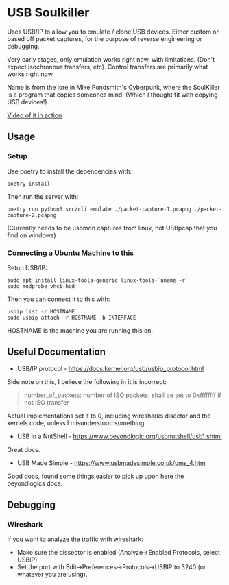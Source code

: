 # USB Soulkiller

Uses USB/IP to allow you to emulate / clone USB devices.
Either custom or based off packet captures, for the purpose of reverse
engineering or debugging.

Very early stages, only emulation works right now, with limitations.
(Don't expect isochronous transfers, etc).
Control transfers are primarily what works right now.

Name is from the lore in Mike Pondsmith's Cyberpunk, where the SoulKiller is a
program that copies someones mind. (Which I thought fit with copying USB
devices!)

[Video of it in action](https://www.youtube.com/watch?v=GsFO1ZnthBA)

## Usage

### Setup

Use poetry to install the dependencies with:
```
poetry install
```

Then run the server with:

```
poetry run python3 src/cli emulate ./packet-capture-1.pcapng ./packet-capture-2.pcapng
```

(Currently needs to be usbmon captures from linux, not USBpcap that you find on
windows)

### Connecting a Ubuntu Machine to this

Setup USB/IP:
```
sudo apt install linux-tools-generic linux-tools-`uname -r`
sudo modprobe vhci-hcd
```

Then you can connect it to this with:

```
usbip list -r HOSTNAME
sudo usbip attach -r HOSTNAME -b INTERFACE
```

HOSTNAME is the machine you are running this on.


## Useful Documentation

* USB/IP protocol - https://docs.kernel.org/usb/usbip_protocol.html

Side note on this, I believe the following in it is incorrect:

> number_of_packets: number of ISO packets; shall be set to 0xffffffff if not
> ISO transfer 

Actual implementations set it to 0, including wiresharks disector and the
kernels code, unless I misunderstood something.

* USB in a NutShell - https://www.beyondlogic.org/usbnutshell/usb1.shtml

Great docs.

* USB Made Simple - https://www.usbmadesimple.co.uk/ums_4.htm

Good docs, found some things easier to pick up upon here the beyondlogics docs.

## Debugging

### Wireshark

If you want to analyze the traffic with wireshark:

* Make sure the dissector is enabled (Analyze->Enabled Protocols, select USBIP)
* Set the port with Edit->Preferences->Protocols->USBIP to 3240 (or whatever you
  are using).
